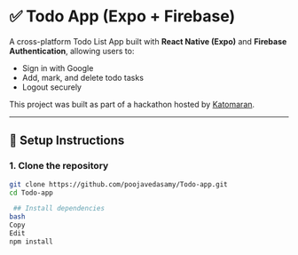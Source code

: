 # ✅ Todo App (Expo + Firebase)

A cross-platform Todo List App built with **React Native (Expo)** and **Firebase Authentication**, allowing users to:

- Sign in with Google
- Add, mark, and delete todo tasks
- Logout securely

This project was built as part of a hackathon hosted by [Katomaran](https://www.katomaran.com).

---

## 🔧 Setup Instructions

### 1. Clone the repository

```bash
git clone https://github.com/poojavedasamy/Todo-app.git
cd Todo-app

 ## Install dependencies
bash
Copy
Edit
npm install

